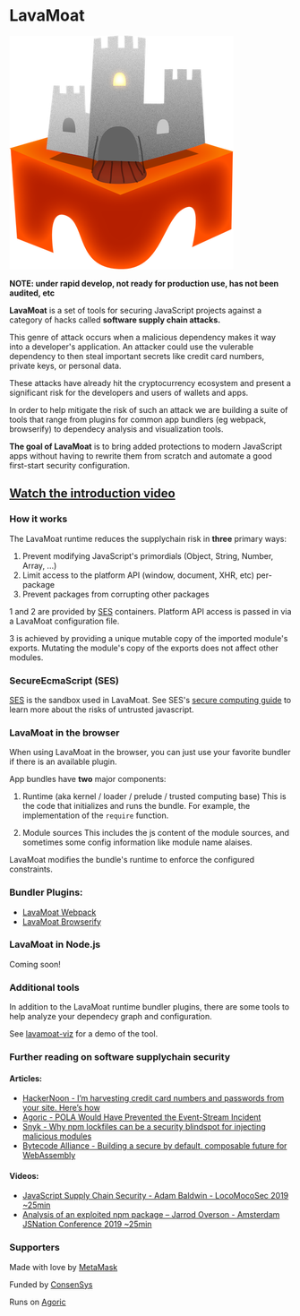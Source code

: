 # LavaMoat

![LavaMoat](./assets/lavamoat-logo.png "Introduction to LavaMoat")

**NOTE: under rapid develop, not ready for production use, has not been audited, etc**

  **LavaMoat** is a set of tools for securing JavaScript projects against a category of hacks called **software supply chain attacks.**

  This genre of attack occurs when a malicious dependency makes it way into a developer's application. An attacker could use the vulerable dependency to then steal important secrets like credit card numbers, private keys, or personal data.

  These attacks have already hit the cryptocurrency ecosystem and present a significant risk for the developers and users of wallets and apps.

  In order to help mitigate the risk of such an attack we are building a suite of tools that range from plugins for common app bundlers (eg webpack, browserify) to dependecy analysis and visualization tools.

  **The goal of LavaMoat** is to bring added protections to modern JavaScript apps without having to rewrite them from scratch and automate a good first-start security configuration.


## [Watch the introduction video](https://www.youtube.com/watch?v=pOTEJy_FqIA)


### How it works

The LavaMoat runtime reduces the supplychain risk in **three** primary ways:
  1. Prevent modifying JavaScript's primordials (Object, String, Number, Array, ...)
  2. Limit access to the platform API (window, document, XHR, etc) per-package
  3. Prevent packages from corrupting other packages

1 and 2 are provided by [SES][SesGithub] containers. Platform API access is passed in via a LavaMoat configuration file.

3 is achieved by providing a unique mutable copy of the imported module's exports. Mutating the module's copy of the exports does not affect other modules.

### SecureEcmaScript (SES)

[SES][SesGithub] is the sandbox used in LavaMoat. See SES's [secure computing guide](https://github.com/Agoric/SES/blob/master/docs/secure-coding-guide.md) to learn more about the risks of untrusted javascript.

### LavaMoat in the browser

When using LavaMoat in the browser, you can just use your favorite bundler if there is an available plugin.

App bundles have **two** major components:

1. Runtime (aka kernel / loader / prelude / trusted computing base)
This is the code that initializes and runs the bundle. For example, the implementation of the `require` function.

2. Module sources
This includes the js content of the module sources, and sometimes some config information like module name alaises.

LavaMoat modifies the bundle's runtime to enforce the configured constraints.


### Bundler Plugins:
  - [LavaMoat Webpack](./packages/webpack)
  - [LavaMoat Browserify](./packages/browserify)


### LavaMoat in Node.js

Coming soon!


### Additional tools

In addition to the LavaMoat runtime bundler plugins, there are some tools to help analyze your dependecy graph and configuration.

See [lavamoat-viz](https://github.com/LavaMoat/sesify-viz) for a demo of the tool.

### Further reading on software supplychain security

#### Articles:
- [HackerNoon - I’m harvesting credit card numbers and passwords from your site. Here’s how](https://medium.com/hackernoon/im-harvesting-credit-card-numbers-and-passwords-from-your-site-here-s-how-9a8cb347c5b5)
- [Agoric - POLA Would Have Prevented the Event-Stream Incident](https://medium.com/agoric/pola-would-have-prevented-the-event-stream-incident-45653ecbda99)
- [Snyk - Why npm lockfiles can be a security blindspot for injecting malicious modules](https://snyk.io/blog/why-npm-lockfiles-can-be-a-security-blindspot-for-injecting-malicious-modules/)
- [Bytecode Alliance - Building a secure by default, composable future for WebAssembly](https://bytecodealliance.org/articles/announcing-the-bytecode-alliance)


#### Videos:
- [JavaScript Supply Chain Security - Adam Baldwin - LocoMocoSec 2019 ~25min](https://www.youtube.com/watch?v=HDo2iOlkbyc)
- [Analysis of an exploited npm package – Jarrod Overson - Amsterdam JSNation Conference 2019  ~25min](https://www.youtube.com/watch?v=cvtt8TexqbU)

### Supporters

Made with love by [MetaMask](https://github.com/metamask/)

Funded by [ConsenSys](https://github.com/consensys)

Runs on [Agoric](https://github.com/agoric/)


[SesGithub]: https://github.com/agoric/SES
